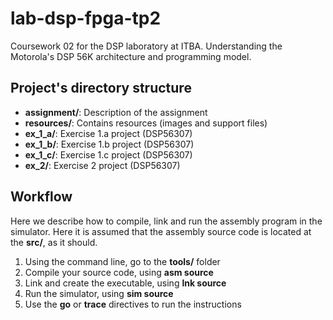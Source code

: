 # lab-dsp-fpga-tp2
Coursework 02 for the DSP laboratory at ITBA. Understanding the Motorola's DSP 56K architecture and programming model.

## Project's directory structure
* **assignment/**: Description of the assignment
* **resources/**: Contains resources (images and support files)
* **ex_1_a/**: Exercise 1.a project (DSP56307)
* **ex_1_b/**: Exercise 1.b project (DSP56307)
* **ex_1_c/**: Exercise 1.c project (DSP56307)
* **ex_2/**: Exercise 2 project (DSP56307)

## Workflow
Here we describe how to compile, link and run the assembly program in the simulator. Here it is assumed that the assembly source code is located at the **src/**, as it should.
1. Using the command line, go to the **tools/** folder
2. Compile your source code, using **asm source**
3. Link and create the executable, using **lnk source**
4. Run the simulator, using **sim source**
5. Use the **go** or **trace** directives to run the instructions
